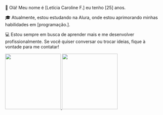 👋 Olá! Meu nome é [Letícia Caroline F.] eu tenho [25] anos. 

🎓 Atualmente, estou estudando na Alura, onde estou aprimorando minhas habilidades em [programação.].

💻 Estou sempre em busca de aprender mais e me desenvolver profissionalmente. Se você quiser conversar ou trocar ideias, fique à vontade para me contatar!

<a href="https://github.com/leticiafer01">
<img loading="lazy" height="180em" src="https://github-readme-stats.vercel.app/api/top-langs/?username=seu-usuário-aqui&layout=compact&langs_count=7&theme=dracula"/>
<img loading="lazy" height="180em" src="https://github-readme-stats.vercel.app/api?username=seu-usuário-aqui&show_icons=true&theme=dracula&include_all_commits=true&count_private=true"/>
</div>
